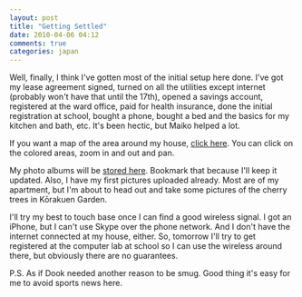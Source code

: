 ```yaml
---
layout: post
title: "Getting Settled"
date: 2010-04-06 04:12
comments: true
categories: japan
---
```


Well, finally, I think I've gotten most of the initial setup here done. I've got
my lease agreement signed, turned on all the utilities except internet (probably
won't have that until the 17th), opened a savings account, registered at the
ward office, paid for health insurance, done the initial registration at school,
bought a phone, bought a bed and the basics for my kitchen and bath, etc. It's
been hectic, but Maiko helped a lot.

If you want a map of the area around my house, [click here][map]. You can click
on the colored areas, zoom in and out and pan.

My photo albums will be [stored here][photos]. Bookmark that because I'll keep
it updated. Also, I have my first pictures uploaded already. Most are of my
apartment, but I'm about to head out and take some pictures of the cherry trees
in Kōrakuen Garden.

I'll try my best to touch base once I can find a good wireless signal. I got
an iPhone, but I can't use Skype over the phone network. And I don't have the
internet connected at my house, either. So, tomorrow I'll try to get registered
at the computer lab at school so I can use the wireless around there, but
obviously there are no guarantees.

P.S. As if Dook needed another reason to be smug. Good thing it's easy for me to
avoid sports news here.

  [map]:http://maps.google.com/maps/ms?hl=en&ie=UTF8&hq=&hnear=Japan,+T%C5%8Dky%C5%8D+Metropolis+Bunky%C5%8D+Ward%E6%9C%AC%E9%83%B7%EF%BC%91%E4%B8%81%E7%9B%AE%EF%BC%92%EF%BC%91%E2%88%92%EF%BC%97&msa=0&msid=102491337195954660433.000481653816532be782f&z=12
  [photos]:http://picasaweb.google.com/Bryan.McKelvey

